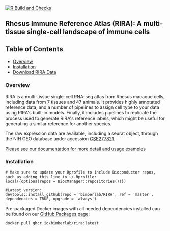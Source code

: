 [![R Build and Checks](https://github.com/bimberlab/RIRA/actions/workflows/R-CMD-check.yaml/badge.svg)](https://github.com/bimberlab/RIRA/actions/workflows/R-CMD-check.yaml)

## Rhesus Immune Reference Atlas (RIRA): A multi-tissue single-cell landscape of immune cells

## Table of Contents
* [Overview](#overview)
* [Installation](#installation)
* [Download RIRA Data](https://bimberlab.github.io/RIRA/articles/GetRira.html)


### <a name = "overview">Overview</a>

RIRA is a multi-tissue single-cell RNA-seq atlas from Rhesus macaque cells, including data from 7 tissues and 47 animals. 
It provides highly annotated reference data, and a number of pipelines to assign cell type to your data using RIRA's built-in models.
Finally, it includes pipelines to replicate the process used to generate RIRA's reference labels, which might be useful for generating a similar reference for another species.      

The raw expression data are available, including a seurat object, through the NIH GEO database under accession [GSE277821](https://www.ncbi.nlm.nih.gov/geo/query/acc.cgi?acc=GSE277821).

[Please see our documentation for more detail and usage examples](https://bimberlab.github.io/RIRA/)


### <a name="installation">Installation</a>
```
# Make sure to update your Rprofile to include Bioconductor repos, such as adding this line to ~/.Rprofile:
local({options(repos = BiocManager::repositories())})

#Latest version:
devtools::install_github(repo = 'bimberlab/RIRA', ref = 'master', dependencies = TRUE, upgrade = 'always')
```

Pre-packaged Docker images with all needed dependencies installed can be found on our [GitHub Packages page](https://github.com/orgs/bimberlab/RIRA/pkgs/container/rira):

```
docker pull ghcr.io/bimberlab/rira:latest
```
